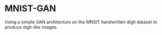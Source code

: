 # MNIST-GAN
Using a simple GAN architecture on the MNSIT handwritten digit dataset to produce digit-like images.
